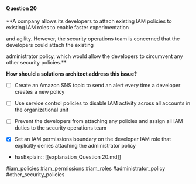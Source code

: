 #### Question  20


**A company allows its developers to attach existing IAM policies to existing IAM roles to enable faster experimentation

and agility. However, the security operations team is concerned that the developers could attach the existing

administrator policy, which would allow the developers to circumvent any other security policies.**


**How should a solutions architect address this issue?**


- [ ] Create an Amazon SNS topic to send an alert every time a developer creates a new policy


- [ ] Use service control policies to disable IAM activity across all accounts in the organizational unit


- [ ] Prevent the developers from attaching any policies and assign all IAM duties to the security operations team


- [x] Set an IAM permissions boundary on the developer IAM role that explicitly denies attaching the administrator policy



- hasExplain:: [[explanation_Question  20.md]]

#iam_policies #iam_permissions #iam_roles #administrator_policy #other_security_policies 